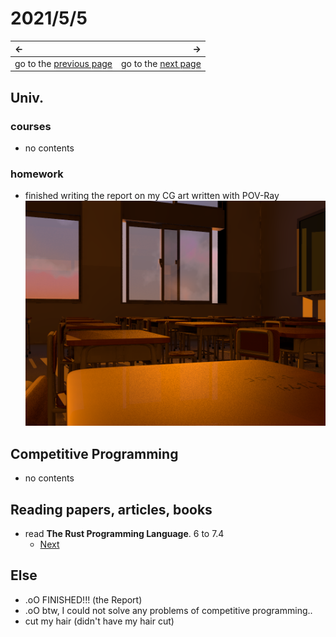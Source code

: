 # 2021/5/5
|←|→|
|:---|---:|
go to the [previous page](./4th.md) | go to the [next page](./6th.md)

## Univ.
### courses
- no contents

### homework
- finished writing the report on my CG art written with POV-Ray 
    ![img](./img_folder/CG_ClassRoom.png)

## Competitive Programming
- no contents

## Reading papers, articles, books
- read **The Rust Programming Language**. 6 to 7.4
    - [Next](https://doc.rust-jp.rs/book-ja/ch07-05-separating-modules-into-different-files.html)

## Else
- .oO FINISHED!!! (the Report)
- .oO btw, I could not solve any problems of competitive programming..
- cut my hair (didn't have my hair cut)
